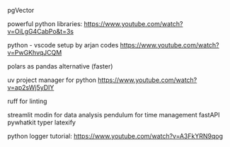 pgVector

powerful python libraries: https://www.youtube.com/watch?v=OiLgG4CabPo&t=3s

python - vscode setup by arjan codes
https://www.youtube.com/watch?v=PwGKhvqJCQM

polars as pandas alternative (faster)


uv project manager for python
https://www.youtube.com/watch?v=ap2sWj5yDIY

ruff for linting

streamlit
modin for data analysis
pendulum for time management
fastAPI
pywhatkit
typer
latexify

python logger tutorial:
https://www.youtube.com/watch?v=A3FkYRN9qog
